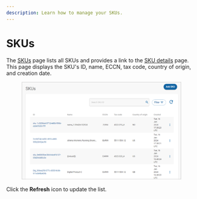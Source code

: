 ```yaml
---
description: Learn how to manage your SKUs.
---
```


# SKUs

The [SKUs](../../../../product-management/skus.md#skus) page lists all SKUs and provides a link to the [SKU details](viewing-the-sku-details.md) page. This page displays the SKU's ID, name, ECCN, tax code, country of origin, and creation date.

<figure><img src="../../../../.gitbook/assets/image (193).png" alt=""><figcaption></figcaption></figure>

Click the **Refresh** icon to update the list.
